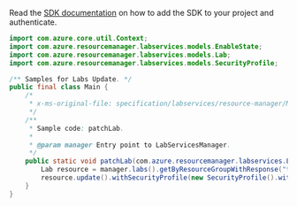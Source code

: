 Read the [SDK documentation](https://github.com/Azure/azure-sdk-for-java/blob/azure-resourcemanager-labservices_1.0.0-beta.2/sdk/labservices/azure-resourcemanager-labservices/README.md) on how to add the SDK to your project and authenticate.

```java
import com.azure.core.util.Context;
import com.azure.resourcemanager.labservices.models.EnableState;
import com.azure.resourcemanager.labservices.models.Lab;
import com.azure.resourcemanager.labservices.models.SecurityProfile;

/** Samples for Labs Update. */
public final class Main {
    /*
     * x-ms-original-file: specification/labservices/resource-manager/Microsoft.LabServices/preview/2021-11-15-preview/examples/Labs/patchLab.json
     */
    /**
     * Sample code: patchLab.
     *
     * @param manager Entry point to LabServicesManager.
     */
    public static void patchLab(com.azure.resourcemanager.labservices.LabServicesManager manager) {
        Lab resource = manager.labs().getByResourceGroupWithResponse("testrg123", "testlab", Context.NONE).getValue();
        resource.update().withSecurityProfile(new SecurityProfile().withOpenAccess(EnableState.ENABLED)).apply();
    }
}
```
